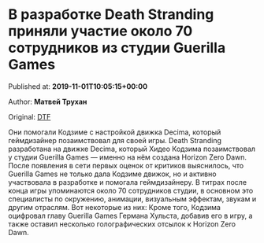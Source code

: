 
# В разработке Death Stranding приняли участие около 70 сотрудников из студии Guerilla Games

Published at: **2019-11-01T10:05:15+00:00**

Author: **Матвей Трухан**

Original: [DTF](https://dtf.ru/games/78882-v-razrabotke-death-stranding-prinyali-uchastie-okolo-70-sotrudnikov-iz-studii-guerilla-games)

Они помогали Кодзиме с настройкой движка Decima, который геймдизайнер позаимствовал для своей игры.
Death Stranding разработана на движке Decima, который Хидео Кодзима позаимствовал у студии Guerilla Games — именно на нём создана Horizon Zero Dawn.
После появления в сети первых оценок от критиков выяснилось, что Guerilla Games не только дала Кодзиме движок, но и активно участвовала в разработке и помогала геймдизайнеру.
В титрах после конца игры упоминаются около 70 сотрудников студии, в основном это специалисты по окружению, анимации, визуальным эффектам, звукам и другим отраслям.
Вот некоторые из них:
Кроме того, Кодзима оцифровал главу Guerilla Games Германа Хульста, добавив его в игру, а также оставил несколько голографических отсылок к Horizon Zero Dawn.
